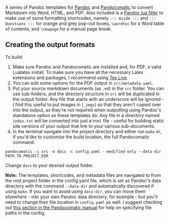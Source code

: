 A series of Pandoc templates for [Pandoc](https://pandoc.org/) and [Pandocomatic](https://heerdebeer.org/Software/markdown/pandocomatic/) to convert Markdown into Word, HTML, and PDF. Also included is a [Pandoc lua filter](https://pandoc.org/lua-filters.html) to make use of some formatting shortcodes, namely `::: Aside :::` and `::: Questions :::` for orange and grey pop-out boxes, `\wordtoc` for a Word table of contents, and `\newpage` for a manual page break.

## Creating the output formats

To build:

1. Make sure Pandoc and Pandocomatic are installed and, for PDF, a valid Lualatex install. To make sure you have all the necessary Latex extensions and packages, I recommend using [Tex Live](https://tug.org/texlive/).
2. You can edit some options for the PDF output in `src/metadata.yaml`.
3. Put your source markdown documents (as `.md`) in the `src` folder. You can use sub-folders, and the directory structure in `src` will be duplicated in the output folder. Any file that starts with an underscore will be ignored - I find this useful to put images in (`_imgs`) so that they aren't copied over into the output, as they're not required when outputting using Pandoc's standalone option as these templates do. Any file in a directory named `index.txt` will be converted into just a `html` file - useful for building static site versions of your output that link to your various sub-documents.
4. In the terminal navigate into the project directory and either run `make` or, if you'd like to customise the build location, the full Pandocomatic command:

```
pandocomatic -i src -o docs -c config.yaml --modified-only --data-dir PATH_TO_PROJECT_DIR
```

Change `docs` to your desired output folder.

**Note:** The templates, shortcodes, and metadata files are navigated to from the root project folder in the config.yaml file, which is set as Pandoc's data directory with the command `--data-dir` and automatically discovered if using `make`. If you want to avoid using `data-dir`, you can move them elsewhere - into your own Pandoc data directory, for example - but you'll need to change their file location in `config.yaml` as well. I suggest checking out [this section in the Pandocomatic manual](https://heerdebeer.org/Software/markdown/pandocomatic/#specifying-paths) for help on specifying file paths in the config.